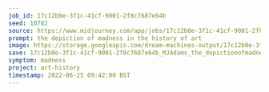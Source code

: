 ```yaml
---
job_id: 17c12b0e-3f1c-41cf-9001-2f8c7687e64b
seed: 10782 
source: https://www.midjourney.com/app/jobs/17c12b0e-3f1c-41cf-9001-2f8c7687e64b/
prompt: the depiction of madness in the history of art
image: https://storage.googleapis.com/dream-machines-output/17c12b0e-3f1c-41cf-9001-2f8c7687e64b/0_0.png
save: 17c12b0e-3f1c-41cf-9001-2f8c7687e64b_MJAdams_the_depictionofmadnessinthehistoryofart
symptom: madness
project: art-history
timestamp: 2022-06-25 09:42:00 BST
---
```

